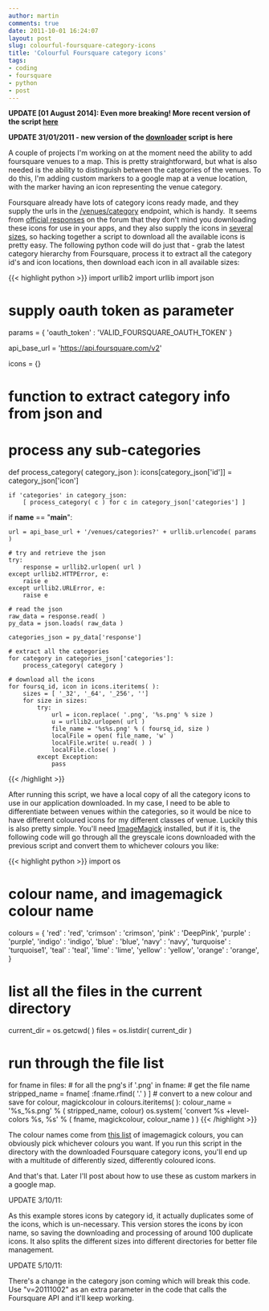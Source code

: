 ```yaml
---
author: martin
comments: true
date: 2011-10-01 16:24:07
layout: post
slug: colourful-foursquare-category-icons
title: 'Colourful Foursquare category icons'
tags:
- coding
- foursquare
- python
- post
---
```




**UPDATE [01 August 2014]: Even more breaking! More recent version of the script [here](/2014/08/01/foursquare-icon-downloading-yet-again/)**

**UPDATE 31/01/2011 - new version of the [downloader](/2012/01/31/foursquare-category-icon-downloader-2/) script is here**

A couple of projects I'm working on at the moment need the ability to add foursquare venues to a map. This is pretty straightforward, but what is also needed is the ability to distinguish between the categories of the venues. To do this, I'm adding custom markers to a google map at a venue location, with the marker having an icon representing the venue category.

Foursquare already have lots of category icons ready made, and they supply the urls in the [/venues/category](https://developer.foursquare.com/docs/explore.html#req=venues/categories) endpoint, which is handy.  It seems from [official responses](https://groups.google.com/forum/#!topic/foursquare-api/TsRBGdXDgzg) on the forum that they don't mind you downloading these icons for use in your apps, and they also supply the icons in [several sizes](https://groups.google.com/d/topic/foursquare-api/Pw0p4qqW79A/discussion), so hacking together a script to download all the available icons is pretty easy. The following python code will do just that - grab the latest category hierarchy from Foursquare, process it to extract all the category id's and icon locations, then download each icon in all available sizes:

{{< highlight python >}}
import urllib2
import urllib
import json

# supply oauth token as parameter
params = {
    'oauth_token' : 'VALID_FOURSQUARE_OAUTH_TOKEN'
}

api_base_url = 'https://api.foursquare.com/v2'

icons = {}

# function to extract category info from json and
# process any sub-categories
def process_category( category_json ):
    icons[category_json['id']] = category_json['icon']

    if 'categories' in category_json:
        [ process_category( c ) for c in category_json['categories'] ]

if __name__ == "__main__":

    url = api_base_url + '/venues/categories?' + urllib.urlencode( params )

    # try and retrieve the json
    try:
        response = urllib2.urlopen( url )
    except urllib2.HTTPError, e:
        raise e
    except urllib2.URLError, e:
        raise e

    # read the json
    raw_data = response.read( )
    py_data = json.loads( raw_data )

    categories_json = py_data['response']

    # extract all the categories
    for category in categories_json['categories']:
        process_category( category )

    # download all the icons
    for foursq_id, icon in icons.iteritems( ):
        sizes = [ '_32', '_64', '_256', '']
        for size in sizes:
            try:
                url = icon.replace( '.png', '%s.png' % size )
                u = urllib2.urlopen( url )
                file_name = '%s%s.png' % ( foursq_id, size )
                localFile = open( file_name, 'w' )
                localFile.write( u.read( ) )
                localFile.close( )
            except Exception:
                pass
{{< /highlight >}}

After running this script, we have a local copy of all the category icons to use in our application downloaded. In my case, I need to be able to differentiate between venues within the categories, so it would be nice to have different coloured icons for my different classes of venue. Luckily this is also pretty simple. You'll need [ImageMagick](http://www.imagemagick.org/script/index.php) installed, but if it is, the following code will go through all the greyscale icons downloaded with the previous script and convert them to whichever colours you like:

{{< highlight python >}}
import os

#
# colour name, and imagemagick colour name
colours = {
    'red' : 'red',
    'crimson' : 'crimson',
    'pink' : 'DeepPink',
    'purple' : 'purple',
    'indigo' : 'indigo',
    'blue' : 'blue',
    'navy' : 'navy',
    'turquoise' : 'turquoise1',
    'teal' : 'teal',
    'lime' : 'lime',
    'yellow' : 'yellow',
    'orange' : 'orange',
}

#
# list all the files in the current directory
current_dir = os.getcwd( )
files = os.listdir( current_dir )

#
# run through the file list
for fname in files:
    # for all the png's
    if '.png' in fname:
        # get the file name
        stripped_name = fname[ :fname.rfind( '.' ) ]
        # convert to a new colour and save
        for colour, magickcolour in colours.iteritems( ):
            colour_name = '%s_%s.png' % ( stripped_name, colour)
            os.system( 'convert %s +level-colors %s, %s'
                        % ( fname, magickcolour, colour_name ) )
{{< /highlight >}}

The colour names come from [this list](http://www.imagemagick.org/script/color.php) of imagemagick colours, you can obviously pick whichever colours you want. If you run this script in the directory with the downloaded Foursquare category icons, you'll end up with a multitude of differently sized, differently coloured icons.

And that's that. Later I'll post about how to use these as custom markers in a google map.

UPDATE 3/10/11:

As this example stores icons by category id, it actually duplicates some of the icons, which is un-necessary. This version  stores the icons by icon name, so saving the downloading and processing of around 100 duplicate icons. It also splits the different sizes into different directories for better file management.

UPDATE 5/10/11:

There's a change in the category json coming which will break this code. Use "v=20111002" as an extra parameter in the code that calls the Foursquare API and it'll keep working.
